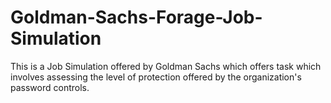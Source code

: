 # Goldman-Sachs-Forage-Job-Simulation
This is a Job Simulation offered by Goldman Sachs which offers task which involves assessing the level of protection offered by the organization's password controls.
